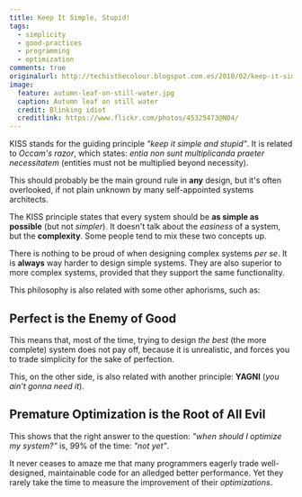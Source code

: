 ```yaml
---
title: Keep It Simple, Stupid!
tags:
  - simplicity
  - good-practices
  - programming
  - optimization
comments: true
originalurl: http://techisthecolour.blogspot.com.es/2010/02/keep-it-simple-stupid.html
image:
  feature: autumn-leaf-on-still-water.jpg
  caption: Autumn leaf on still water
  credit: Blinking idiot
  creditlink: https://www.flickr.com/photos/45325473@N04/
---
```



KISS stands for the guiding principle *"keep it simple and stupid"*. It is related to *Occam's razor*, which states: *entia non sunt multiplicanda praeter necessitatem* (entities must not be multiplied beyond necessity).

This should probably be the main ground rule in **any** design, but it's often overlooked, if not plain unknown by many self-appointed systems architects.

The KISS principle states that every system should be **as simple as possible** (but not *simpler*). It doesn't talk about the *easiness* of a system, but the **complexity**. Some people tend to mix these two concepts up.

There is nothing to be proud of when designing complex systems *per se*. It is **always** way harder to design simple systems. They are also superior to more complex systems, provided that they support the same functionality.

This philosophy is also related with some other aphorisms, such as:


## Perfect is the Enemy of Good

This means that, most of the time, trying to design *the best* (the more complete) system does not pay off, because it is unrealistic, and forces you to trade simplicity for the sake of perfection.

This, on the other side, is also related with another principle: **YAGNI** (*you ain't gonna need it*).


## Premature Optimization is the Root of All Evil

This shows that the right answer to the question: *"when should I optimize my system?"* is, 99% of the time: *"not yet"*.

It never ceases to amaze me that many programmers eagerly trade well-designed, maintainable code for an alledged better performance.
Yet they rarely take the time to measure the improvement of their *optimizations*.
